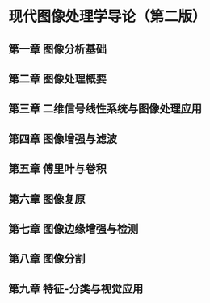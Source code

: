 # 现代图像处理学导论（第二版）
## 第一章 图像分析基础
## 第二章 图像处理概要
## 第三章 二维信号线性系统与图像处理应用
## 第四章 图像增强与滤波
## 第五章 傅里叶与卷积
## 第六章 图像复原
## 第七章 图像边缘增强与检测
## 第八章 图像分割
## 第九章 特征-分类与视觉应用
